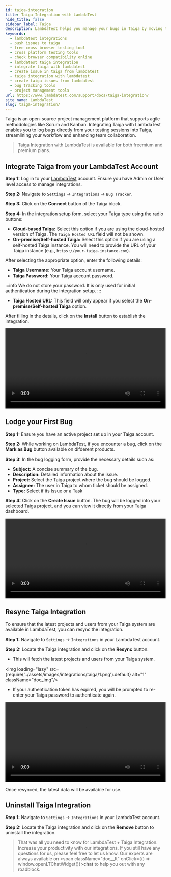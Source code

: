 ```yaml
---
id: taiga-integration
title: Taiga Integration with LambdaTest
hide_title: false
sidebar_label: Taiga
description: LambdaTest helps you manage your bugs in Taiga by moving them to your project in a single click. All the details you provide in LambdaTest like task list, assignee, title, and description would automatically be presented in the project on Taiga.
keywords:
  - lambdatest integrations
  - push issues to taiga
  - free cross browser testing tool
  - cross platform testing tools
  - check browser compatibility online
  - lambdatest taiga integration
  - integrate taiga with lambdatest
  - create issue in taiga from lambdatest
  - taiga integration with lambdatest
  - create taiga issues from lambdatest
  - bug tracking tools
  - project management tools
url: https://www.lambdatest.com/support/docs/taiga-integration/
site_name: LambdaTest
slug: taiga-integration/
---
```


<script type="application/ld+json"
      dangerouslySetInnerHTML={{ __html: JSON.stringify({
       "@context": "https://schema.org",
        "@type": "BreadcrumbList",
        "itemListElement": [{
          "@type": "ListItem",
          "position": 1,
          "name": "LambdaTest",
          "item": "https://www.lambdatest.com"
        },{
          "@type": "ListItem",
          "position": 2,
          "name": "Support",
          "item": "https://www.lambdatest.com/support/docs/"
        },{
          "@type": "ListItem",
          "position": 3,
          "name": "Taiga Integration",
          "item": "https://www.lambdatest.com/support/docs/taiga-integration/"
        }]
      })
    }}
></script>

Taiga is an open-source project management platform that supports agile methodologies like Scrum and Kanban. Integrating Taiga with LambdaTest enables you to log bugs directly from your testing sessions into Taiga, streamlining your workflow and enhancing team collaboration.

> Taiga Integration with LambdaTest is available for both freemium and premium plans.

## Integrate Taiga from your LambdaTest Account

**Step 1:** Log in to your [LambdaTest](https://www.lambdatest.com/) account. Ensure you have Admin or User level access to manage integrations.

**Step 2:** Navigate to `Settings` -> `Integrations` -> `Bug Tracker`.

**Step 3:** Click on the **Connect** button of the Taiga block.

**Step 4:** In the integration setup form, select your Taiga type using the radio buttons:

- **Cloud-based Taiga:** Select this option if you are using the cloud-hosted version of Taiga. The `Taiga Hosted URL` field will not be shown.
- **On-premise/Self-hosted Taiga:** Select this option if you are using a self-hosted Taiga instance. You will need to provide the URL of your Taiga instance (e.g., `https://your-taiga-instance.com`).

After selecting the appropriate option, enter the following details:

- **Taiga Username:** Your Taiga account username.
- **Taiga Password:** Your Taiga account password.

:::info
We do not store your password. It is only used for initial authentication during the integration setup.
:::

- **Taiga Hosted URL:** This field will only appear if you select the **On-premise/Self-hosted Taiga** option.

After filling in the details, click on the **Install** button to establish the integration.

<video class="right-side" width="100%" controls id="vid">
<source src={require('../assets/videos/integration/bug-tracking/taiga/install.mp4').default} type="video/mp4" />
</video>

## Lodge your First Bug

**Step 1:** Ensure you have an active project set up in your Taiga account.

**Step 2:** While working on LambdaTest, if you encounter a bug, click on the **Mark as Bug** button available on difderent products.

**Step 3:** In the bug logging form, provide the necessary details such as:

- **Subject:** A concise summary of the bug.
- **Description:** Detailed information about the issue.
- **Project:** Select the Taiga project where the bug should be logged.
- **Assignee:** The user in Taiga to whom ticket should be assigned.
- **Type:** Select if its Issue or a Task

**Step 4:** Click on the **Create Issue** button. The bug will be logged into your selected Taiga project, and you can view it directly from your Taiga dashboard.

<video class="right-side" width="100%" controls id="vid">
<source src={require('../assets/videos/integration/bug-tracking/taiga/issue-creation.mp4').default} type="video/mp4" />
</video>

## Resync Taiga Integration

To ensure that the latest projects and users from your Taiga system are available in LambdaTest, you can resync the integration.

**Step 1:** Navigate to `Settings` -> `Integrations` in your LambdaTest account.

**Step 2:** Locate the Taiga integration and click on the **Resync** button.

- This will fetch the latest projects and users from your Taiga system.

<img loading="lazy" src={require('../assets/images/integrations/taiga/1.png').default} alt="1" className="doc_img"/>

- If your authentication token has expired, you will be prompted to re-enter your Taiga password to authenticate again.
<video class="right-side" width="100%" controls id="vid">
<source src={require('../assets/videos/integration/bug-tracking/taiga/resync.mp4').default} type="video/mp4" />
</video>

Once resynced, the latest data will be available for use.

## Uninstall Taiga Integration

**Step 1:** Navigate to `Settings` -> `Integrations` in your LambdaTest account.

**Step 2:** Locate the Taiga integration and click on the **Remove** button  to uninstall the integration.

> That was all you need to know for LambdaTest + Taiga Integration. Increase your productivity with our integrations. If you still have any questions for us, please feel free to let us know. Our experts are always available on <span className="doc__lt" onClick={() => window.openLTChatWidget()}>**chat**</span> to help you out with any roadblock.

